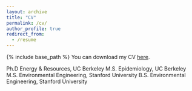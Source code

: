 ```yaml
---
layout: archive
title: "CV"
permalink: /cv/
author_profile: true
redirect_from:
  - /resume
---
```


{% include base_path %}
You can download my CV [here](https//github.com/YoshikaCrider/yoshikacrider.github.io/files/YCriderCV_27JULY2021.pdf).

Ph.D Energy & Resources, UC Berkeley
M.S. Epidemiology, UC Berkeley
M.S. Environmental Engineering, Stanford University
B.S. Environmental Engineering, Stanford University
